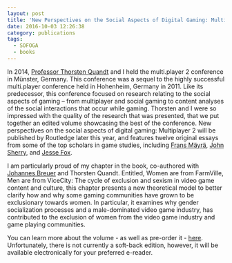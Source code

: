 ```yaml
---
layout: post
title: 'New Perspectives on the Social Aspects of Digital Gaming: Multiplayer 2'
date: 2016-10-03 12:26:38
category: publications
tags:
  - SOFOGA
  - books
---
```


In 2014, [Professor Thorsten Quandt](https://www.uni-muenster.de/Kowi/en/personen/thorsten-quandt.html) and I held the multi.player 2 conference in Münster, Germany. This conference was a sequel to the highly successful multi.player conference held in Hohenheim, Germany in 2011. Like its predecessor, this conference focused on research relating to the social aspects of gaming – from multiplayer and social gaming to content analyses of the social interactions that occur while gaming. Thorsten and I were so impressed with the quality of the research that was presented, that we put together an edited volume showcasing the best of the conference. New perspectives on the social aspects of digital gaming: Multiplayer 2 will be published by Routledge later this year, and features twelve original essays from some of the top scholars in game studies, including [Frans Mäyrä](http://people.uta.fi/~frans.mayra/), [John Sherry](https://msu.edu/~jsherry/Site/Home.html), and [Jesse Fox](http://commfox.org/).

I am particularly proud of my chapter in the book, co-authored with [Johannes Breuer](https://www.researchgate.net/profile/Johannes_Breuer2) and Thorsten Quandt. Entitled, Women are from FarmVille, Men are from ViceCity: The cycle of exclusion and sexism in video game content and culture, this chapter presents a new theoretical model to better clarify how and why some gaming communities have grown to be exclusionary towards women. In particular, it examines why gender socialization processes and a male-dominated video game industry, has contributed to the exclusion of women from the video game industry and game playing communities.

You can learn more about the volume - as well as pre-order it - [here](https://www.routledge.com/New-Perspectives-on-the-Social-Aspects-of-Digital-Gaming-Multiplayer-2/Quandt-Kowert/p/book/9781138643635). Unfortunately, there is not currently a soft-back edition, however, it will be available electronically for your preferred e-reader.
